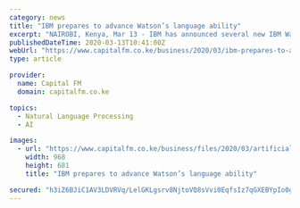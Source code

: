 ```yaml
---
category: news
title: "IBM prepares to advance Watson’s language ability"
excerpt: "NAIROBI, Kenya, Mar 13 - IBM has announced several new IBM Watson technologies designed to help organizations begin identifying, understanding and Kenya breaking news | Kenya news today |"
publishedDateTime: 2020-03-13T10:41:00Z
webUrl: "https://www.capitalfm.co.ke/business/2020/03/ibm-prepares-to-advance-watsons-language-ability/"
type: article

provider:
  name: Capital FM
  domain: capitalfm.co.ke

topics:
  - Natural Language Processing
  - AI

images:
  - url: "https://www.capitalfm.co.ke/business/files/2020/03/artificial-intelligence-ibm-watson-ai.jpg"
    width: 968
    height: 681
    title: "IBM prepares to advance Watson’s language ability"

secured: "h3iZ6BJiC1AV3LDVRVq/LelGKLgsrv8NjtoVQ8sVvi0EqfsIz7qGXEBYpIo0gPJKgabnrrRHW4/jwQZ/Ldgw+h3Y5kAHVEe+5thd9jpDAmvvMbdll/jq9ljUoST0/fbbUuC1TS4M9UxaqSDUatYi+3L9vwg18ECsHYVVo5IGiGa8tNsg0dzz53EKQJkbNW4G60sj/y9JG5sRjtmYw9GTAa1GXKYjShJ3zC2MKzGXONoTpqVj2jg8Hq9ABOp+w2szwI71/gZWIauKNXNFxyhi6cG9BvG5/bNrTpuzYMlMy9CGSxmkvk/u2C6GAqBn0tfAl6h4K2lvU1rtKE9i9oGbkOXk+MvX3gHWy0xmxixXmdV8qcGEiFhUeZY4CThgIgDLa1KxL91fwDkh4DDnDGrVaF6AzTQXDVWxLKndN0GyN4Nv5w3K20C0BvhqfXVvJnVQcP02xWGQhphZmCv1nix2ep06dTP5+NqVCDYlgm9RhYg=;CrTQOfLVY9RFB8I/krbA+g=="
---
```


